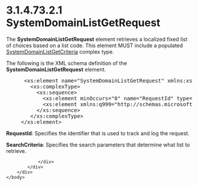 <html dir="LTR" xmlns:mshelp="http://msdn.microsoft.com/mshelp" xmlns:ddue="http://ddue.schemas.microsoft.com/authoring/2003/5" xmlns:xlink="http://www.w3.org/1999/xlink" xmlns:tool="http://www.microsoft.com/tooltip">
    <head>
        <meta http-equiv="Content-Type" content="text/html; CHARSET=utf-8"></meta>
        <meta name="save" content="history"></meta>
        <title>3.1.4.73.2.1 SystemDomainListGetRequest</title>
        <xml>
            <mshelp:toctitle title="3.1.4.73.2.1 SystemDomainListGetRequest"></mshelp:toctitle>
            <mshelp:rltitle title="[MS-SSMDSWS-15]: SystemDomainListGetRequest"></mshelp:rltitle>
            <mshelp:keyword index="A" term="6d758679-7004-4f8d-839e-6cbed26acfa5"></mshelp:keyword>
            <mshelp:attr name="DCSext.ContentType" value="open specification"></mshelp:attr>
            <mshelp:attr name="AssetID" value="6d758679-7004-4f8d-839e-6cbed26acfa5"></mshelp:attr>
            <mshelp:attr name="TopicType" value="kbRef"></mshelp:attr>
            <mshelp:attr name="DCSext.Title" value="[MS-SSMDSWS-15]: SystemDomainListGetRequest" />
        </xml>
    </head>
    <body>
        <div id="header">
            <h1 class="heading">3.1.4.73.2.1 SystemDomainListGetRequest</h1>
        </div>
        <div id="mainSection">
            <div id="mainBody">
                <div id="allHistory" class="saveHistory"></div>
                <div id="sectionSection0" class="section" name="collapseableSection">
                    

<p>The <b>SystemDomainListGetRequest</b> element retrieves a
localized fixed list of choices based on a list code. This element MUST include
a populated <a href="ec5ab1d2-7fa1-4a26-b0dd-c1fd006f4f6b.md">SystemDomainListGetCriteria</a>
complex type.</p>

<p>The following is the XML schema definition of the <b>SystemDomainListGetRequest</b>
element.</p>

<dl>
<dd>
<div><pre> &lt;xs:element name=&quot;SystemDomainListGetRequest&quot; xmlns:xs=&quot;http://www.w3.org/2001/XMLSchema&quot;&gt;
   &lt;xs:complexType&gt;
     &lt;xs:sequence&gt;
       &lt;xs:element minOccurs=&quot;0&quot; name=&quot;RequestId&quot; type=&quot;ser:guid&quot; /&gt;
       &lt;xs:element xmlns:q999=&quot;http://schemas.microsoft.com/sqlserver/masterdataservices/2009/09&quot; minOccurs=&quot;0&quot; name=&quot;SearchCriteria&quot; nillable=&quot;true&quot; type=&quot;q999:SystemDomainListGetCriteria&quot; /&gt;
     &lt;/xs:sequence&gt;
   &lt;/xs:complexType&gt;
&lt;/xs:element&gt;
</pre></div>
</dd></dl>

<p><b>RequestId</b>: Specifies the identifier that is
used to track and log the request.</p>

<p><b>SearchCriteria</b>: Specifies the search
parameters that determine what list to retrieve.</p>


                </div>
            </div>
        </div>
    </body>
</html>